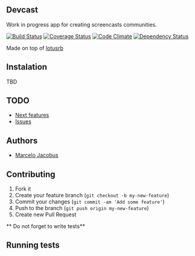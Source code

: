 Devcast
---------------------------------

Work in progress app for creating screencasts communities.

[![Build Status](https://travis-ci.org/mjacobus/devcast.svg)](https://travis-ci.org/mjacobus/devcast)
[![Coverage Status](https://coveralls.io/repos/mjacobus/devcast/badge.svg?branch=master&service=github)](https://coveralls.io/github/mjacobus/devcast?branch=master)
[![Code Climate](https://codeclimate.com/github/mjacobus/devcast/badges/gpa.svg)](https://codeclimate.com/github/mjacobus/devcast)
[![Dependency Status](https://gemnasium.com/mjacobus/devcast.svg)](https://gemnasium.com/mjacobus/devcast)

Made on top of [lotusrb](https://github.com/lotus/lotus)

## Instalation

TBD

## TODO
- [Next features](https://github.com/mjacobus/devcast/issues?labels=enhancement&page=1&state=open)
- [Issues](https://github.com/mjacobus/devcast/issues?state=open)

## Authors

- [Marcelo Jacobus](https://github.com/mjacobus)


## Contributing

1. Fork it
2. Create your feature branch (`git checkout -b my-new-feature`)
3. Commit your changes (`git commit -am 'Add some feature'`)
4. Push to the branch (`git push origin my-new-feature`)
5. Create new Pull Request

** Do not forget to write tests**

## Running tests
